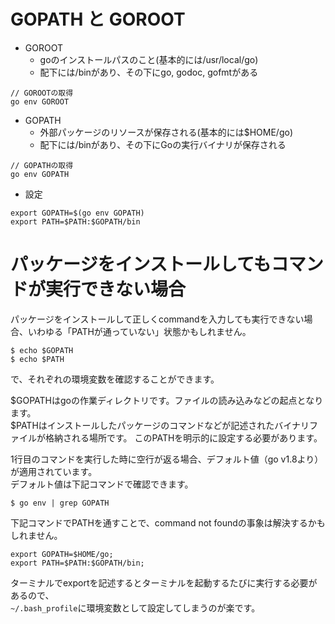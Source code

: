 # GOPATH と GOROOT
- GOROOT
  - goのインストールパスのこと(基本的には/usr/local/go)
  - 配下には/binがあり、その下にgo, godoc, gofmtがある
```
// GOROOTの取得 
go env GOROOT
```
- GOPATH
  - 外部パッケージのリソースが保存される(基本的には$HOME/go)
  - 配下には/binがあり、その下にGoの実行バイナリが保存される
```
// GOPATHの取得
go env GOPATH
```
- 設定
```
export GOPATH=$(go env GOPATH)
export PATH=$PATH:$GOPATH/bin
```

# パッケージをインストールしてもコマンドが実行できない場合
パッケージをインストールして正しくcommandを入力しても実行できない場合、いわゆる「PATHが通っていない」状態かもしれません。
```
$ echo $GOPATH
$ echo $PATH
```
で、それぞれの環境変数を確認することができます。  
  
$GOPATHはgoの作業ディレクトリです。ファイルの読み込みなどの起点となります。  
$PATHはインストールしたパッケージのコマンドなどが記述されたバイナリファイルが格納される場所です。 このPATHを明示的に設定する必要があります。  
  
1行目のコマンドを実行した時に空行が返る場合、デフォルト値（go v1.8より）が適用されています。  
デフォルト値は下記コマンドで確認できます。  
```
$ go env | grep GOPATH
```
下記コマンドでPATHを通すことで、command not foundの事象は解決するかもしれません。
```
export GOPATH=$HOME/go;
export PATH=$PATH:$GOPATH/bin;
```
ターミナルでexportを記述するとターミナルを起動するたびに実行する必要があるので、  
`~/.bash_profile`に環境変数として設定してしまうのが楽です。
